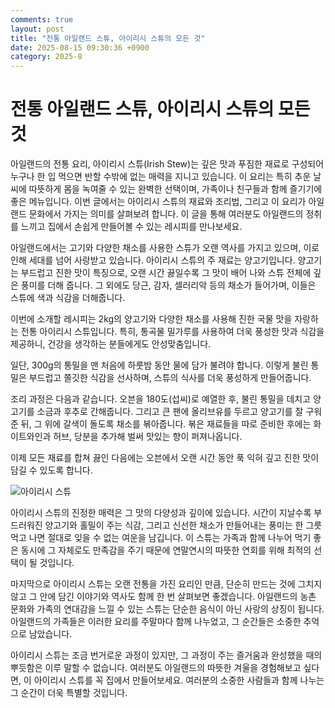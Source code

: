 ```yaml
---
comments: true
layout: post
title: "전통 아일랜드 스튜, 아이리시 스튜의 모든 것"
date: 2025-08-15 09:30:36 +0900
category: 2025-8
---
```


# 전통 아일랜드 스튜, 아이리시 스튜의 모든 것

아일랜드의 전통 요리, 아이리시 스튜(Irish Stew)는 깊은 맛과 푸짐한 재료로 구성되어 누구나 한 입 먹으면 반할 수밖에 없는 매력을 지니고 있습니다. 이 요리는 특히 추운 날씨에 따뜻하게 몸을 녹여줄 수 있는 완벽한 선택이며, 가족이나 친구들과 함께 즐기기에 좋은 메뉴입니다. 이번 글에서는 아이리시 스튜의 재료와 조리법, 그리고 이 요리가 아일랜드 문화에서 가지는 의미를 살펴보려 합니다. 이 글을 통해 여러분도 아일랜드의 정취를 느끼고 집에서 손쉽게 만들어볼 수 있는 레시피를 만나보세요.

아일랜드에서는 고기와 다양한 채소를 사용한 스튜가 오랜 역사를 가지고 있으며, 이로 인해 세대를 넘어 사랑받고 있습니다. 아이리시 스튜의 주 재료는 양고기입니다. 양고기는 부드럽고 진한 맛이 특징으로, 오랜 시간 끓일수록 그 맛이 배어 나와 스튜 전체에 깊은 풍미를 더해 줍니다. 그 외에도 당근, 감자, 셀러리악 등의 채소가 들어가며, 이들은 스튜에 색과 식감을 더해줍니다. 

이번에 소개할 레시피는 2kg의 양고기와 다양한 채소를 사용해 진한 국물 맛을 자랑하는 전통 아이리시 스튜입니다. 특히, 통곡물 밀가루를 사용하여 더욱 풍성한 맛과 식감을 제공하니, 건강을 생각하는 분들에게도 안성맞춤입니다.

일단, 300g의 통밀을 맨 처음에 하룻밤 동안 물에 담가 불려야 합니다. 이렇게 불린 통밀은 부드럽고 쫄깃한 식감을 선사하며, 스튜의 식사를 더욱 풍성하게 만들어줍니다. 

조리 과정은 다음과 같습니다. 오븐을 180도(섭씨)로 예열한 후, 불린 통밀을 데치고 양고기를 소금과 후추로 간해줍니다. 그리고 큰 팬에 올리브유를 두르고 양고기를 잘 구워준 뒤, 그 위에 갈색이 돌도록 채소를 볶아줍니다. 볶은 재료들을 따로 준비한 후에는 화이트와인과 허브, 당분을 추가해 벌써 맛있는 향이 퍼져나옵니다. 

이제 모든 재료를 합쳐 끓인 다음에는 오븐에서 오랜 시간 동안 푹 익혀 깊고 진한 맛이 담길 수 있도록 합니다.  

![아이리시 스튜](https://www.themealdb.com/images/media/meals/sxxpst1468569714.jpg)  

아이리시 스튜의 진정한 매력은 그 맛의 다양성과 깊이에 있습니다. 시간이 지날수록 부드러워진 양고기와 홀밀이 주는 식감, 그리고 신선한 채소가 만들어내는 풍미는 한 그릇 먹고 나면 절대로 잊을 수 없는 여운을 남깁니다. 이 스튜는 가족과 함께 나누어 먹기 좋은 동시에 그 자체로도 만족감을 주기 때문에 연말연시의 따뜻한 연회를 위해 최적의 선택이 될 것입니다. 

마지막으로 아이리시 스튜는 오랜 전통을 가진 요리인 만큼, 단순히 만드는 것에 그치지 않고 그 안에 담긴 이야기와 역사도 함께 한 번 살펴보면 좋겠습니다. 아일랜드의 농촌 문화와 가족의 연대감을 느낄 수 있는 스튜는 단순한 음식이 아닌 사랑의 상징이 됩니다. 아일랜드의 가족들은 이러한 요리를 주말마다 함께 나누었고, 그 순간들은 소중한 추억으로 남았습니다. 

아이리시 스튜는 조금 번거로운 과정이 있지만, 그 과정이 주는 즐거움과 완성했을 때의 뿌듯함은 이루 말할 수 없습니다. 여러분도 아일랜드의 따뜻한 겨울을 경험해보고 싶다면, 이 아이리시 스튜를 꼭 집에서 만들어보세요. 여러분의 소중한 사람들과 함께 나누는 그 순간이 더욱 특별할 것입니다.